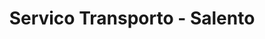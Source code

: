 ---
title: "Servico Transporto - Salento"
url: /salento/servico-transporto-salento/
shop: agencia de viajes
---